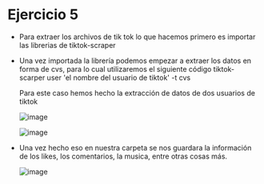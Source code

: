 # Ejercicio 5

* Para extraer los archivos de tik tok lo que hacemos primero es importar las librerias de tiktok-scraper
* Una vez importada la librería podemos empezar a extraer los datos en forma de cvs, para lo cual utilizaremos el siguiente código
  tiktok-scarper user 'el nombre del usuario de tiktok' -t cvs
  
  Para este caso hemos hecho la extracción de datos de dos usuarios de tiktok
  
  ![image](https://user-images.githubusercontent.com/65980001/127723689-93841197-7640-44d1-8728-24577a97fc36.png)
  
  ![image](https://user-images.githubusercontent.com/65980001/127723740-ec734b11-60da-4448-ade2-fef54d499395.png)

* Una vez hecho eso en nuestra carpeta se nos guardara la información de los likes, los comentarios, la musica, entre otras cosas más.
  
  ![image](https://user-images.githubusercontent.com/65980001/127723737-32bb5a56-3cb6-4135-82b5-2b26474d707a.png)


